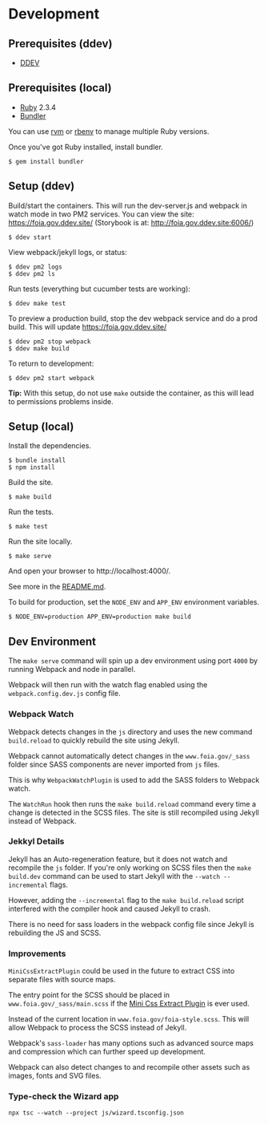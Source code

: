 # Development

## Prerequisites (ddev)

* [DDEV](https://ddev.readthedocs.io/en/stable/)


## Prerequisites (local)

* [Ruby](https://www.ruby-lang.org/en/) 2.3.4
* [Bundler](https://bundler.io/)

You can use [rvm](https://rvm.io/) or [rbenv](https://github.com/rbenv/rbenv) to manage
multiple Ruby versions.

Once you've got Ruby installed, install bundler.

    $ gem install bundler


## Setup (ddev)

Build/start the containers. This will run the dev-server.js and webpack in watch mode in two PM2 services. You can view the site: https://foia.gov.ddev.site/ (Storybook is at: http://foia.gov.ddev.site:6006/)

    $ ddev start

View webpack/jekyll logs, or status:

    $ ddev pm2 logs
    $ ddev pm2 ls

Run tests (everything but cucumber tests are working):

    $ ddev make test

To preview a production build, stop the dev webpack service and do a prod build. This will update https://foia.gov.ddev.site/

    $ ddev pm2 stop webpack
    $ ddev make build

To return to development:

    $ ddev pm2 start webpack

**Tip:** With this setup, do not use `make` outside the container, as this will lead to permissions problems inside.

## Setup (local)

Install the dependencies.

    $ bundle install
    $ npm install

Build the site.

    $ make build

Run the tests.

    $ make test

Run the site locally.

    $ make serve

And open your browser to http://localhost:4000/.

See more in the [README.md](www.foia.gov/README.md).

To build for production, set the `NODE_ENV` and `APP_ENV` environment variables.

    $ NODE_ENV=production APP_ENV=production make build


## Dev Environment

The `make serve` command will spin up a dev environment using port `4000` by running Webpack and node in parallel. 

Webpack will then run with the watch flag enabled using the `webpack.config.dev.js` config file.

### Webpack Watch

Webpack detects changes in the `js` directory and uses the new command `build.reload` to quickly rebuild the site using Jekyll.

Webpack cannot automatically detect changes in the `www.foia.gov/_sass` folder since SASS components are never imported from `js` files.

This is why `WebpackWatchPlugin` is used to add the SASS folders to Webpack watch.

The `WatchRun` hook then runs the `make build.reload` command every time a change is detected in the SCSS files.  The site is still recompiled using Jekyll instead of Webpack.

### Jekkyl Details 

Jekyll has an Auto-regeneration feature, but it does not watch and recompile the `js` folder.  If you're only working on SCSS files then the `make build.dev` command can be used to start Jekyll with the `--watch --incremental` flags.

However, adding the `--incremental` flag to the `make build.reload` script interfered with the compiler hook and caused Jekyll to crash.

There is no need for sass loaders in the webpack config file since Jekyll is rebuilding the JS and SCSS.

### Improvements

`MiniCssExtractPlugin` could be used in the future to extract CSS into separate files with source maps.

The entry point for the SCSS should be placed in `www.foia.gov/_sass/main.scss` if the [Mini Css Extract Plugin](https://webpack.js.org/plugins/mini-css-extract-plugin/) is ever used.

Instead of the current location in `www.foia.gov/foia-style.scss`.  This will allow Webpack to process the SCSS instead of Jekyll.

Webpack's `sass-loader` has many options such as advanced source maps and compression which can further speed up development.

Webpack can also detect changes to and recompile other assets such as images, fonts and SVG files.

### Type-check the Wizard app

```
npx tsc --watch --project js/wizard.tsconfig.json
```
